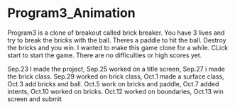 # Program3_Animation

Program3 is a clone of breakout called brick breaker. 
You have 3 lives and try to break the bricks with the ball. 
Theres a paddle to hit the ball. Destroy the bricks and you win.
I wanted to make this game clone for a while. CLick start to start the game.
There are no difficulties or high scores yet.

Sep.23 I made the project, Sep.25 worked on a title screen, Sep.27 i made the brick class. 
Sep.29 worked on brick class, Oct.1 made a surface class, Oct.3 add bricks and ball.
Oct.5 work on bricks and paddle, Oct.7 added intents, Oct.10 worked on bricks.
Oct.12 worked on boundaries, Oct.13 win screen and submit
